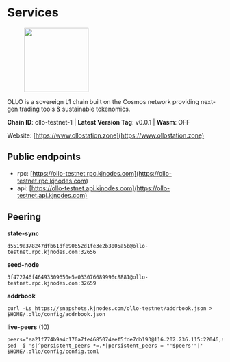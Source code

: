 # Services

<figure><img src="https://raw.githubusercontent.com/kj89/testnet_manuals/main/pingpub/logos/ollo.png" width="150" alt=""><figcaption></figcaption></figure>

OLLO is a sovereign L1 chain built on the Cosmos network providing  next-gen trading tools & sustainable tokenomics.

**Chain ID**: ollo-testnet-1 | **Latest Version Tag**: v0.0.1 | **Wasm**: OFF

Website: [https://www.ollostation.zone](https://www.ollostation.zone)


## Public endpoints

* rpc: [https://ollo-testnet.rpc.kjnodes.com](https://ollo-testnet.rpc.kjnodes.com)
* api: [https://ollo-testnet.api.kjnodes.com](https://ollo-testnet.api.kjnodes.com)

## Peering

**state-sync**

```
d5519e378247dfb61dfe90652d1fe3e2b3005a5b@ollo-testnet.rpc.kjnodes.com:32656
```

**seed-node**

```
3f472746f46493309650e5a033076689996c8881@ollo-testnet.rpc.kjnodes.com:32659
```

**addrbook**
```
curl -Ls https://snapshots.kjnodes.com/ollo-testnet/addrbook.json > $HOME/.ollo/config/addrbook.json
```

**live-peers** (10)
```
peers="ea21f774b9a4c170a7fe4685074eef5fde7db193@116.202.236.115:22046,ad204b3422acb2e9a364941e540c99203ec22c5c@212.23.222.93:26656,ad2b0a3dfdd52bb4de8624b6b378638815f8e64b@65.109.90.178:18156,c5ffaa34423e83bf2d63c8780ead6977a19fa64e@65.109.30.117:36656,5c3866af45b659bb2585f9209f95ed362079aa3b@142.93.211.170:26656,d5519e378247dfb61dfe90652d1fe3e2b3005a5b@65.109.68.190:32656,125b0e30f00df3ff2ee7b29b7992ed888998ad31@65.109.28.177:47656,70ba32724461c7ed4ec8d6ddc8b5e0b1cfb9e237@54.219.57.63:26656,9865c6e15faced6643adc228e3a59744e1b4e277@116.203.29.162:46656,42beefd08b5f8580177d1506220db3a548090262@65.108.195.29:26116"
sed -i 's|^persistent_peers *=.*|persistent_peers = "'$peers'"|' $HOME/.ollo/config/config.toml
```
